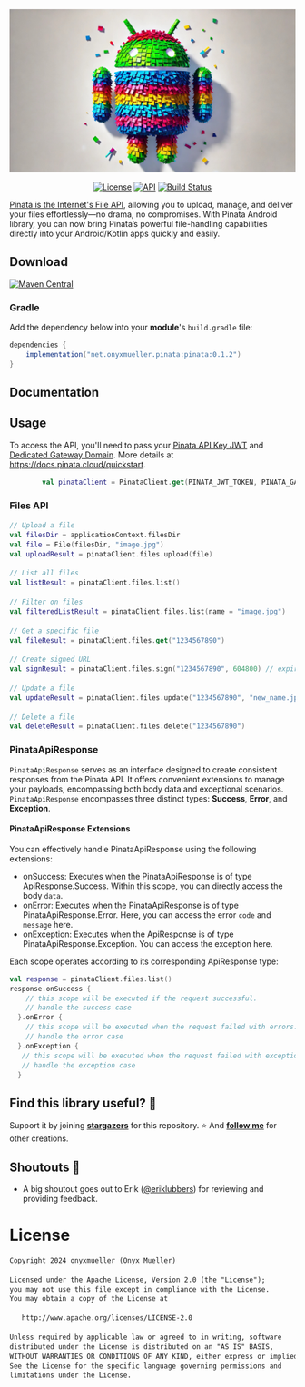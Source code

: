 ![header](assets/images/pinata_for_android.jpg)<br>

<p align="center">
  <a href="https://opensource.org/licenses/Apache-2.0"><img alt="License" src="https://img.shields.io/badge/License-Apache%202.0-blue.svg"/></a>
  <a href="https://android-arsenal.com/api?level=21"><img alt="API" src="https://img.shields.io/badge/API-21%2B-brightgreen.svg?style=flat"/></a>
  <a href="https://github.com/onyxmueller/pinata-android/actions"><img alt="Build Status" src="https://github.com/onyxmueller/pinata-android/actions/workflows/build.yml/badge.svg"/></a>
</p>

[Pinata is the Internet's File API](https://pinata.cloud/), allowing you to upload, manage, and deliver your files effortlessly—no drama, no compromises. With Pinata Android library, you can now bring Pinata’s powerful file-handling capabilities directly into your Android/Kotlin apps quickly and easily.

## Download
[![Maven Central](https://img.shields.io/maven-central/v/net.onyxmueller.pinata/pinata.svg?label=Maven%20Central)](https://central.sonatype.com/artifact/net.onyxmueller.pinata/pinata)

### Gradle

Add the dependency below into your **module**'s `build.gradle` file:

```gradle
dependencies {
    implementation("net.onyxmueller.pinata:pinata:0.1.2")
}
```

## Documentation

## Usage

To access the API, you'll need to pass your [Pinata API Key JWT](https://docs.pinata.cloud/account-management/api-keys) and [Dedicated Gateway Domain](https://docs.pinata.cloud/gateways/retrieving-files). More details at https://docs.pinata.cloud/quickstart.

```kotlin
        val pinataClient = PinataClient.get(PINATA_JWT_TOKEN, PINATA_GATEWAY)
```

### Files API

```kotlin
// Upload a file
val filesDir = applicationContext.filesDir
val file = File(filesDir, "image.jpg")
val uploadResult = pinataClient.files.upload(file)

// List all files
val listResult = pinataClient.files.list()

// Filter on files
val filteredListResult = pinataClient.files.list(name = "image.jpg")

// Get a specific file
val fileResult = pinataClient.files.get("1234567890")

// Create signed URL
val signResult = pinataClient.files.sign("1234567890", 604800) // expires in a week

// Update a file
val updateResult = pinataClient.files.update("1234567890", "new_name.jpg", mapOf("location" to "Earth"))

// Delete a file
val deleteResult = pinataClient.files.delete("1234567890")
```

### PinataApiResponse

`PinataApiResponse` serves as an interface designed to create consistent responses from the Pinata API. It offers convenient extensions to manage your payloads, encompassing both body data and exceptional scenarios. `PinataApiResponse` encompasses three distinct types: **Success**, **Error**, and **Exception**.

#### PinataApiResponse Extensions

You can effectively handle PinataApiResponse using the following extensions:

- onSuccess: Executes when the PinataApiResponse is of type ApiResponse.Success. Within this scope, you can directly access the body `data`.
- onError: Executes when the PinataApiResponse is of type PinataApiResponse.Error. Here, you can access the error `code` and `message` here.
- onException: Executes when the ApiResponse is of type PinataApiResponse.Exception. You can access the exception here.

Each scope operates according to its corresponding ApiResponse type:

```kotlin
val response = pinataClient.files.list()
response.onSuccess {
    // this scope will be executed if the request successful.
    // handle the success case
  }.onError {
    // this scope will be executed when the request failed with errors.
    // handle the error case
  }.onException {
   // this scope will be executed when the request failed with exceptions.
   // handle the exception case
  }
```

## Find this library useful? :raised_hands:
Support it by joining __[stargazers](https://github.com/onyxmueller/pinata-android/stargazers)__ for this repository. :star: And __[follow me](https://github.com/onyxmueller)__ for other creations.

## Shoutouts :loudspeaker:

- A big shoutout goes out to Erik ([@eriklubbers](https://github.com/ErikLubbers)) for reviewing and providing feedback.

# License
```xml
Copyright 2024 onyxmueller (Onyx Mueller)

Licensed under the Apache License, Version 2.0 (the "License");
you may not use this file except in compliance with the License.
You may obtain a copy of the License at

   http://www.apache.org/licenses/LICENSE-2.0

Unless required by applicable law or agreed to in writing, software
distributed under the License is distributed on an "AS IS" BASIS,
WITHOUT WARRANTIES OR CONDITIONS OF ANY KIND, either express or implied.
See the License for the specific language governing permissions and
limitations under the License.
